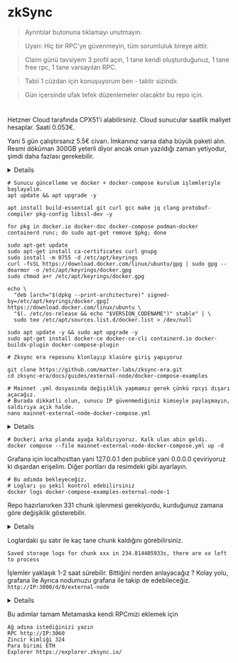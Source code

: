 # zkSync

> Ayrıntılar butonuna tıklamayı unutmayın.

> Uyarı: Hiç bir RPC'ye güvenmeyin, tüm sorumluluk bireye aittir.

> Claim günü tavsiyem 3 profil açın, 1 tane kendi oluşturduğunuz, 1 tane free rpc, 1 tane varsayılan RPC.

> Tabii 1 cüzdan için konuşuyorum ben - taktir sizindir.

> Gün içersinde ufak tefek düzenlemeler olacaktır bu repo için.

#

Hetzner Cloud tarafında CPX51'i alabilirsiniz. Cloud sunucular saatlik maliyet hesaplar. Saati 0.053€. 

Yani 5 gün çalıştırsanız 5.5€ civarı. İmkanınız varsa daha büyük paketi alın. Resmi döküman 300GB yeterli diyor ancak onun yazıldığı zaman yetiyodur, şimdi daha fazlası gerekebilir.




<details>

![image](https://github.com/ruesandora/zkSync/assets/101149671/b9726106-8b22-4a1f-8432-f9310085606f)

</details>




```console
# Sunucu güncelleme ve docker + docker-compose kurulum işlemleriyle başlayalım.
apt update && apt upgrade -y

apt install build-essential git curl gcc make jq clang protobuf-compiler pkg-config libssl-dev -y

for pkg in docker.io docker-doc docker-compose podman-docker containerd runc; do sudo apt-get remove $pkg; done

sudo apt-get update
sudo apt-get install ca-certificates curl gnupg
sudo install -m 0755 -d /etc/apt/keyrings
curl -fsSL https://download.docker.com/linux/ubuntu/gpg | sudo gpg --dearmor -o /etc/apt/keyrings/docker.gpg
sudo chmod a+r /etc/apt/keyrings/docker.gpg

echo \
  "deb [arch="$(dpkg --print-architecture)" signed-by=/etc/apt/keyrings/docker.gpg] https://download.docker.com/linux/ubuntu \
  "$(. /etc/os-release && echo "$VERSION_CODENAME")" stable" | \
  sudo tee /etc/apt/sources.list.d/docker.list > /dev/null

sudo apt update -y && sudo apt upgrade -y
sudo apt-get install docker-ce docker-ce-cli containerd.io docker-buildx-plugin docker-compose-plugin
```

```console
# Zksync era reposunu klonlayıp klasöre giriş yapıyoruz

git clone https://github.com/matter-labs/zksync-era.git
cd zksync-era/docs/guides/external-node/docker-compose-examples
```

```console
# Mainnet .yml dosyasında değişiklik yapmamız gerek çünkü rpcyi dışarı açacağız.
# Burada dikkatli olun, sunucu IP güvenmediğiniz kimseyle paylaşmayın, saldırıya açık halde.
nano mainnet-external-node-docker-compose.yml
```

<details>

<img width="688" alt="image" src="https://github.com/neuweltgeld/zkSync/assets/101174090/e4934aa4-66c0-4f8c-998d-7a48e0a23598">

</details>

```console
# Dockeri arka planda ayağa kaldırıyoruz. Kalk ulan abin geldi.
docker compose --file mainnet-external-node-docker-compose.yml up -d
```


Grafana için localhosttan yani 127.0.0.1 den publice yani 0.0.0.0 çeviriyoruz ki dışardan erişelim.
Diğer portları da resimdeki gibi ayarlayın.

```console
# Bu adımda bekleyeceğiz. 
# Logları şu şekil kontrol edebilirsiniz
docker logs docker-compose-examples-external-node-1
```

Repo hazırlanırken 331 chunk işlenmesi gerekiyordu, kurduğunuz zamana göre değişiklik gösterebilir. 

<details>

![image](https://github.com/ruesandora/zkSync/assets/101149671/6ce870c1-19e8-4035-b626-c96d06567c1a)

</details>



Loglardaki şu satır ile kaç tane chunk kaldığını görebilirsiniz.

```Saved storage logs for chunk xxx in 234.814405933s, there are xx left to process```

İşlemler yaklaşık 1-2 saat sürebilir.
Bittiğini nerden anlayacağız ?
Kolay yolu, grafana ile
Ayrıca nodumuzu grafana ile takip de edebileceğiz. 
```http://IP:3000/d/0/external-node```

<details>

![image](https://github.com/ruesandora/zkSync/assets/101149671/74149f5e-3267-4ef4-bb4c-6ea9d2a110f1)

</details>


Bu adımlar tamam 
Metamaska kendi RPCmizi eklemek için

```console
Ağ adına istediğinizi yazın
RPC http://IP:3060
Zincir kimliği 324
Para birimi ETH
Explorer https://explorer.zksync.io/
```
